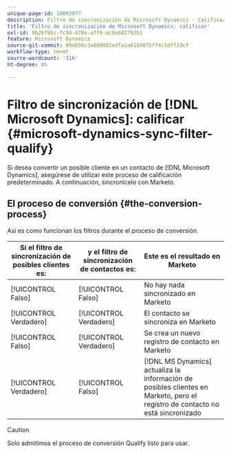 ```yaml
---
unique-page-id: 10092977
description: Filtro de sincronización de Microsoft Dynamics - Calificar - Documentos de Marketo - Documentación del producto
title: 'Filtro de sincronización de Microsoft Dynamics: calificar'
exl-id: 9b26795c-fc94-478e-a7f0-ac8e602792b1
feature: Microsoft Dynamics
source-git-commit: 09a656c3a0d0002edfa1a61b987bff4c1dff33cf
workflow-type: tm+mt
source-wordcount: '116'
ht-degree: 0%

---
```


# Filtro de sincronización de [!DNL Microsoft Dynamics]: calificar {#microsoft-dynamics-sync-filter-qualify}

Si desea convertir un posible cliente en un contacto de [!DNL Microsoft Dynamics], asegúrese de utilizar este proceso de calificación predeterminado. A continuación, sincronícelo con Marketo.

## El proceso de conversión {#the-conversion-process}

Así es como funcionan los filtros durante el proceso de conversión.

| Si el filtro de sincronización de posibles clientes es: | y el filtro de sincronización de contactos es: | Este es el resultado en Marketo |
|---|---|---|
| [!UICONTROL Falso] | [!UICONTROL Falso] | No hay nada sincronizado en Marketo |
| [!UICONTROL Verdadero] | [!UICONTROL Verdadero] | El contacto se sincroniza en Marketo |
| [!UICONTROL Falso] | [!UICONTROL Verdadero] | Se crea un nuevo registro de contacto en Marketo |
| [!UICONTROL Verdadero] | [!UICONTROL Falso] | [!DNL MS Dynamics] actualiza la información de posibles clientes en Marketo, pero el registro de contacto no está sincronizado |

>[!CAUTION]
>
>Solo admitimos el proceso de conversión Qualify listo para usar.
